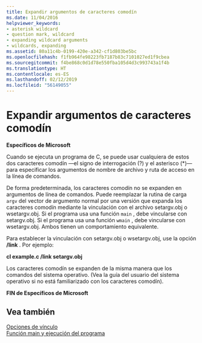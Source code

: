 ```yaml
---
title: Expandir argumentos de caracteres comodín
ms.date: 11/04/2016
helpviewer_keywords:
- asterisk wildcard
- question mark, wildcard
- expanding wildcard arguments
- wildcards, expanding
ms.assetid: 80a11c4b-0199-420e-a342-cf1d803be5bc
ms.openlocfilehash: f1fb964fe98223fb7187b83c7101027ed1f9cbea
ms.sourcegitcommit: f4be868c0d1d78e550fba105d4d3c993743a1f4b
ms.translationtype: HT
ms.contentlocale: es-ES
ms.lasthandoff: 02/12/2019
ms.locfileid: "56149055"
---
```

# <a name="expanding-wildcard-arguments"></a>Expandir argumentos de caracteres comodín

**Específicos de Microsoft**

Cuando se ejecuta un programa de C, se puede usar cualquiera de estos dos caracteres comodín —el signo de interrogación (?) y el asterisco (*)— para especificar los argumentos de nombre de archivo y ruta de acceso en la línea de comandos.

De forma predeterminada, los caracteres comodín no se expanden en argumentos de línea de comandos. Puede reemplazar la rutina de carga `argv` del vector de argumento normal por una versión que expanda los caracteres comodín mediante la vinculación con el archivo setargv.obj o wsetargv.obj. Si el programa usa una función `main` , debe vincularse con setargv.obj. Si el programa usa una función `wmain` , debe vincularse con wsetargv.obj. Ambos tienen un comportamiento equivalente.

Para establecer la vinculación con setargv.obj o wsetargv.obj, use la opción **/link** . Por ejemplo:

**cl example.c /link setargv.obj**

Los caracteres comodín se expanden de la misma manera que los comandos del sistema operativo. (Vea la guía del usuario del sistema operativo si no está familiarizado con los caracteres comodín).

**FIN de Específicos de Microsoft**

## <a name="see-also"></a>Vea también

[Opciones de vínculo](../c-runtime-library/link-options.md)<br/>
[Función main y ejecución del programa](../c-language/main-function-and-program-execution.md)
